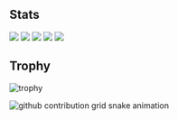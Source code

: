 ## Stats
![](http://github-profile-summary-cards.vercel.app/api/cards/profile-details?username=elle-dia&theme=gruvbox)
![](http://github-profile-summary-cards.vercel.app/api/cards/repos-per-language?username=elle-dia&theme=gruvbox)
![](http://github-profile-summary-cards.vercel.app/api/cards/most-commit-language?username=elle-dia&theme=gruvbox)
![](http://github-profile-summary-cards.vercel.app/api/cards/stats?username=elle-dia&theme=gruvbox)
![](http://github-profile-summary-cards.vercel.app/api/cards/productive-time?username=elle-dia&theme=gruvbox&utcOffset=9)

## Trophy
![trophy](https://github-profile-trophy.vercel.app/?username=elle-dia&theme=gruvbox)


<picture>
  <source media="(prefers-color-scheme: dark)" srcset="https://raw.githubusercontent.com/elle-diaelle-diamaster/img/snake-dark.svg">
  <source media="(prefers-color-scheme: light)" srcset="https://raw.githubusercontent.com/elle-diaelle-diamaster/img/snake.svg">
  <img alt="github contribution grid snake animation" src="https://raw.githubusercontent.com/elle-diaelle-diamaster/img/snake.svg">
</picture>